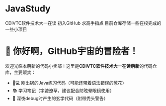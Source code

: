 # JavaStudy
CDIVTC软件技术大一在读
初入GitHub 求高手指点
目前仓库存储一些在校完成的一些小项目
# 👋 你好啊，GitHub宇宙的冒险者！
欢迎光临本萌新的代码小卖部！这里是**CDIVTC软件技术大一在读萌新**的代码仓库，主要贩卖：
- 🧑💻 刚出锅的Java练习代码（可能还带着语法错误的葱花）
- 📚 学习笔记（字迹潦草，建议配合防眩晕眼镜使用）
- 🍜 深夜debug时产生的玄学代码（附带秃头警告）